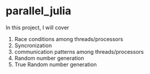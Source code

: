 # parallel_julia

In this project, I will cover 
  1) Race conditions among threads/processors
  2) Syncronization
  3) communication patterns among threads/processors
  4) Random number generation
  5) True Random number generation


